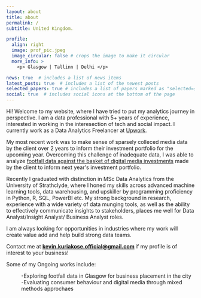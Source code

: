 ```yaml
---
layout: about
title: about
permalink: /
subtitle: United Kingdom. 

profile:
  align: right
  image: prof_pic.jpeg
  image_circular: false # crops the image to make it circular
  more_info: >
    <p> Glasgow | Tallinn | Delhi </p>

news: true  # includes a list of news items
latest_posts: true  # includes a list of the newest posts
selected_papers: true # includes a list of papers marked as "selected={true}"
social: true  # includes social icons at the bottom of the page
---
```


Hi! Welcome to my website, where I have tried to put my analytics journey in perspective. I am a data professional with 5+ years of experience, interested in working in the interesection of tech and social impact. I currently work as a Data Analytics Freelancer at [Upwork](https://www.upwork.com/freelancers/~0162236444b2794456?viewMode=1). 

My most recent work was to make sense of sparsely colleced media data by the client over 2 years to inform their investment portfolio for the upcoming year. Overcoming this challenge of inadequate data, I was able to analyze [footfall data against the basket of digital media investments](https://github.com/detectorisk/Digital_media_affect_on_footfall/tree/main) made by the client to inform next year's investment portfolio. 

Recently I graduated with distinction in MSc Data Analytics from the University of Strathclyde, where I honed my skills across advanced machine learning tools, data warehousing, and upskiller by programming proficiency in Python, R, SQL, PowerBI etc. My strong background in research, experience with a wide variety of data munging tools, as well as the ability to effectively communicate insights to stakeholders, places me well for Data Analyst/Insight Analyst/ Business Analyst roles.

I am always looking for opportunities in industries where my work will create value add and help build strong data teams. 

Contact me at <b> kevin.kuriakose.official@gmail.com </b> if my profile is of interest to your business!

Some of my Ongoing works include:<brr>
<dd>-Exploring footfall data in Glasgow for business placement in the city</dd>
<dd>-Evaluating consumer behaviour and digital media through mixed methods approchaes</dd>

